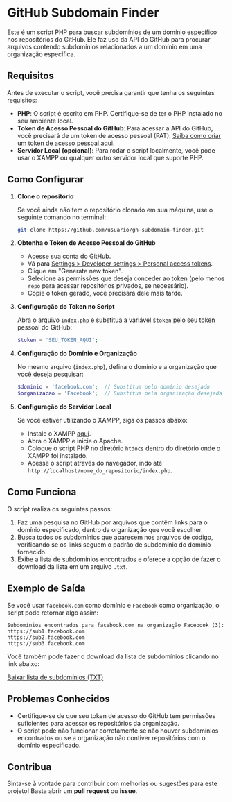 
# GitHub Subdomain Finder

Este é um script PHP para buscar subdomínios de um domínio específico nos repositórios do GitHub. Ele faz uso da API do GitHub para procurar arquivos contendo subdomínios relacionados a um domínio em uma organização específica.

## Requisitos

Antes de executar o script, você precisa garantir que tenha os seguintes requisitos:

- **PHP**: O script é escrito em PHP. Certifique-se de ter o PHP instalado no seu ambiente local.
- **Token de Acesso Pessoal do GitHub**: Para acessar a API do GitHub, você precisará de um token de acesso pessoal (PAT). [Saiba como criar um token de acesso pessoal aqui](https://docs.github.com/en/github/authenticating-to-github/creating-a-personal-access-token).
- **Servidor Local (opcional)**: Para rodar o script localmente, você pode usar o XAMPP ou qualquer outro servidor local que suporte PHP.

## Como Configurar

1. **Clone o repositório**

   Se você ainda não tem o repositório clonado em sua máquina, use o seguinte comando no terminal:

   ```bash
   git clone https://github.com/usuario/gh-subdomain-finder.git
   ```

2. **Obtenha o Token de Acesso Pessoal do GitHub**

   - Acesse sua conta do GitHub.
   - Vá para [Settings > Developer settings > Personal access tokens](https://github.com/settings/tokens).
   - Clique em "Generate new token".
   - Selecione as permissões que deseja conceder ao token (pelo menos `repo` para acessar repositórios privados, se necessário).
   - Copie o token gerado, você precisará dele mais tarde.

3. **Configuração do Token no Script**

   Abra o arquivo `index.php` e substitua a variável `$token` pelo seu token pessoal do GitHub:

   ```php
   $token = 'SEU_TOKEN_AQUI';
   ```

4. **Configuração do Domínio e Organização**

   No mesmo arquivo (`index.php`), defina o domínio e a organização que você deseja pesquisar:

   ```php
   $dominio = 'facebook.com';  // Substitua pelo domínio desejado
   $organizacao = 'Facebook';  // Substitua pela organização desejada
   ```

5. **Configuração do Servidor Local**

   Se você estiver utilizando o XAMPP, siga os passos abaixo:

   - Instale o XAMPP [aqui](https://www.apachefriends.org/pt_br/index.html).
   - Abra o XAMPP e inicie o Apache.
   - Coloque o script PHP no diretório `htdocs` dentro do diretório onde o XAMPP foi instalado.
   - Acesse o script através do navegador, indo até `http://localhost/nome_do_repositorio/index.php`.

## Como Funciona

O script realiza os seguintes passos:

1. Faz uma pesquisa no GitHub por arquivos que contêm links para o domínio especificado, dentro da organização que você escolher.
2. Busca todos os subdomínios que aparecem nos arquivos de código, verificando se os links seguem o padrão de subdomínio do domínio fornecido.
3. Exibe a lista de subdomínios encontrados e oferece a opção de fazer o download da lista em um arquivo `.txt`.

## Exemplo de Saída

Se você usar `facebook.com` como domínio e `Facebook` como organização, o script pode retornar algo assim:

```
Subdomínios encontrados para facebook.com na organização Facebook (3):
https://sub1.facebook.com
https://sub2.facebook.com
https://sub3.facebook.com
```

Você também pode fazer o download da lista de subdomínios clicando no link abaixo:

[Baixar lista de subdomínios (TXT)](subdominios.txt)

## Problemas Conhecidos

- Certifique-se de que seu token de acesso do GitHub tem permissões suficientes para acessar os repositórios da organização.
- O script pode não funcionar corretamente se não houver subdomínios encontrados ou se a organização não contiver repositórios com o domínio especificado.

## Contribua

Sinta-se à vontade para contribuir com melhorias ou sugestões para este projeto! Basta abrir um **pull request** ou **issue**.
